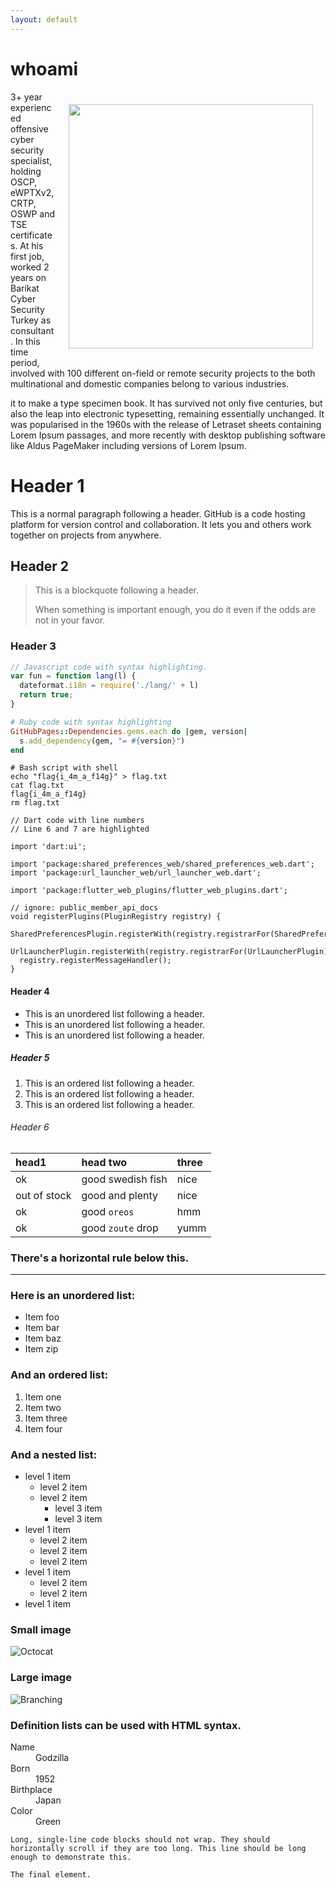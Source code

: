 ```yaml
---
layout: default
---
```

# whoami

<img align="right" style="margin:20px" width="391px" height="391px" src="https://avatars.githubusercontent.com/u/31792851?v=4">
<p>
3+ year experienced offensive cyber security specialist, holding OSCP, eWPTXv2, CRTP, OSWP and TSE certificates. At his first job, worked 2 years on Barikat Cyber Security Turkey as consultant. In this time period, involved with 100 different on-field or remote security projects to the both multinational and domestic companies belong to various industries.
</p>
<p>
it to make a type specimen book. It has survived not only five centuries, but also the leap into electronic typesetting, remaining essentially unchanged. It was popularised in the 1960s with the release of Letraset sheets containing Lorem Ipsum passages, and more recently with desktop publishing software like Aldus PageMaker including versions of Lorem Ipsum.
</p>


# Header 1

This is a normal paragraph following a header. GitHub is a code hosting platform for version control and collaboration. It lets you and others work together on projects from anywhere.

## Header 2

> This is a blockquote following a header.
>
> When something is important enough, you do it even if the odds are not in your favor.

### Header 3

```js
// Javascript code with syntax highlighting.
var fun = function lang(l) {
  dateformat.i18n = require('./lang/' + l)
  return true;
}
```

```ruby
# Ruby code with syntax highlighting
GitHubPages::Dependencies.gems.each do |gem, version|
  s.add_dependency(gem, "= #{version}")
end
```

<pre 
  class="command-line" 
  data-prompt="kali@kali $" 
  data-output="4"
><code class="language-bash"># Bash script with shell
echo "flag{i_4m_a_f14g}" > flag.txt
cat flag.txt
flag{i_4m_a_f14g}
rm flag.txt</code>
</pre> 

<pre class="line-numbers" 
  data-start="1" 
  data-line="6-7"
><code class="language-dart">// Dart code with line numbers
// Line 6 and 7 are highlighted

import 'dart:ui';

import 'package:shared_preferences_web/shared_preferences_web.dart';
import 'package:url_launcher_web/url_launcher_web.dart';

import 'package:flutter_web_plugins/flutter_web_plugins.dart';

// ignore: public_member_api_docs
void registerPlugins(PluginRegistry registry) {
  SharedPreferencesPlugin.registerWith(registry.registrarFor(SharedPreferencesPlugin));
  UrlLauncherPlugin.registerWith(registry.registrarFor(UrlLauncherPlugin));
  registry.registerMessageHandler();
}</code></pre>


#### Header 4

*   This is an unordered list following a header.
*   This is an unordered list following a header.
*   This is an unordered list following a header.

##### Header 5

1.  This is an ordered list following a header.
2.  This is an ordered list following a header.
3.  This is an ordered list following a header.

###### Header 6

| head1        | head two          | three |
|:-------------|:------------------|:------|
| ok           | good swedish fish | nice  |
| out of stock | good and plenty   | nice  |
| ok           | good `oreos`      | hmm   |
| ok           | good `zoute` drop | yumm  |

### There's a horizontal rule below this.

* * *

### Here is an unordered list:

*   Item foo
*   Item bar
*   Item baz
*   Item zip

### And an ordered list:

1.  Item one
1.  Item two
1.  Item three
1.  Item four

### And a nested list:

- level 1 item
  - level 2 item
  - level 2 item
    - level 3 item
    - level 3 item
- level 1 item
  - level 2 item
  - level 2 item
  - level 2 item
- level 1 item
  - level 2 item
  - level 2 item
- level 1 item

### Small image

![Octocat](https://github.githubassets.com/images/icons/emoji/octocat.png)

### Large image

![Branching](https://guides.github.com/activities/hello-world/branching.png)


### Definition lists can be used with HTML syntax.

<dl>
<dt>Name</dt>
<dd>Godzilla</dd>
<dt>Born</dt>
<dd>1952</dd>
<dt>Birthplace</dt>
<dd>Japan</dd>
<dt>Color</dt>
<dd>Green</dd>
</dl>

```
Long, single-line code blocks should not wrap. They should horizontally scroll if they are too long. This line should be long enough to demonstrate this.
```

```
The final element.
```
